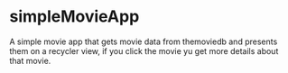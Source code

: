 # simpleMovieApp
A simple movie app that gets movie data from themoviedb and presents them on a recycler view, if you click the movie yu get more details 
about that movie.
